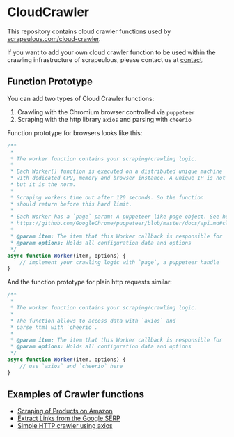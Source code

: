 # CloudCrawler

This repository contains cloud crawler functions used by [scrapeulous.com/cloud-crawler](https://scrapeulous.com/cloud-crawler).

If you want to add your own cloud crawler function to be used within the crawling infrastructure of scrapeulous, please contact us at [contact](https://scrapeulous.com/contact/).

## Function Prototype

You can add two types of Cloud Crawler functions:

1. Crawling with the Chromium browser controlled via `puppeteer`
2. Scraping with the http library `axios` and parsing with `cheerio`

Function prototype for browsers looks like this:

```js
/**
 *
 * The worker function contains your scraping/crawling logic.
 *
 * Each Worker() function is executed on a distributed unique machine
 * with dedicated CPU, memory and browser instance. A unique IP is not guaranteed,
 * but it is the norm.
 *
 * Scraping workers time out after 120 seconds. So the function
 * should return before this hard limit.
 *
 * Each Worker has a `page` param: A puppeteer like page object. See here:
 * https://github.com/GoogleChrome/puppeteer/blob/master/docs/api.md#class-page
 *
 * @param item: The item that this Worker callback is responsible for
 * @param options: Holds all configuration data and options
 */
async function Worker(item, options) {
    // implement your crawling logic with `page`, a puppeteer handle
}
```

And the function prototype for plain http requests similar:

```js
/**
 *
 * The worker function contains your scraping/crawling logic.
 *
 * The function allows to access data with `axios` and
 * parse html with `cheerio`.
 *
 * @param item: The item that this Worker callback is responsible for
 * @param options: Holds all configuration data and options
 */
async function Worker(item, options) {
    // use `axios` and `cheerio` here
}
```

## Examples of Crawler functions

+ [Scraping of Products on Amazon](amazon.js)
+ [Extract Links from the Google SERP](google.js)
+ [Simple HTTP crawler using axios](http_get.js)
